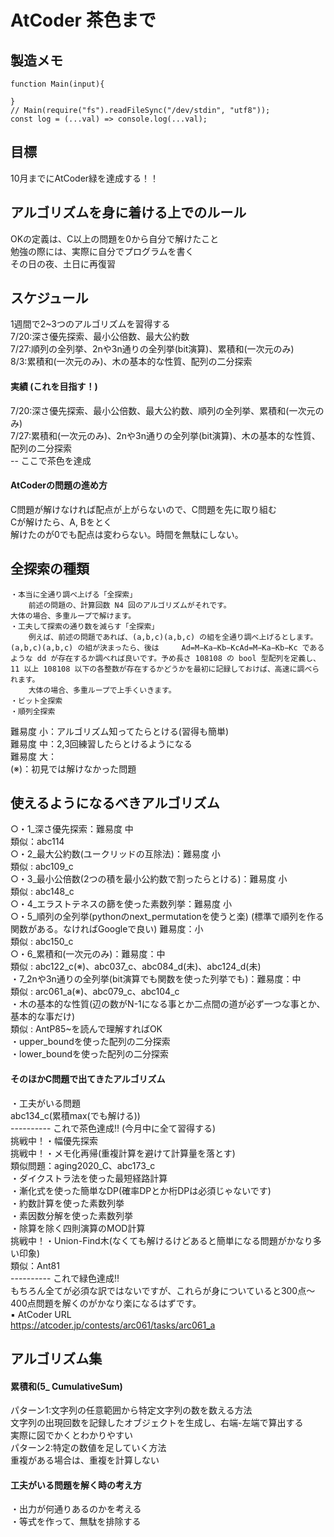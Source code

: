 # AtCoder 茶色まで
## 製造メモ
```
function Main(input){
	
}
// Main(require("fs").readFileSync("/dev/stdin", "utf8"));
const log = (...val) => console.log(...val);
```

## 目標
10月までにAtCoder緑を達成する！！  

## アルゴリズムを身に着ける上でのルール
OKの定義は、C以上の問題を0から自分で解けたこと  
勉強の際には、実際に自分でプログラムを書く  
その日の夜、土日に再復習  

## スケジュール
1週間で2~3つのアルゴリズムを習得する  
7/20:深さ優先探索、最小公倍数、最大公約数  
7/27:順列の全列挙、2nや3n通りの全列挙(bit演算)、累積和(一次元のみ)  
8/3:累積和(一次元のみ)、木の基本的な性質、配列の二分探索  
#### 実績 (これを目指す！)
7/20:深さ優先探索、最小公倍数、最大公約数、順列の全列挙、累積和(一次元のみ)  
7/27:累積和(一次元のみ)、2nや3n通りの全列挙(bit演算)、木の基本的な性質、配列の二分探索  
-- ここで茶色を達成  

#### AtCoderの問題の進め方
C問題が解けなければ配点が上がらないので、C問題を先に取り組む  
Cが解けたら、A, Bをとく  
解けたのが0でも配点は変わらない。時間を無駄にしない。

## 全探索の種類
	・本当に全通り調べ上げる「全探索」  
		前述の問題の、計算回数 N4 回のアルゴリズムがそれです。  
	大体の場合、多重ループで解けます。  
	・工夫して探索の通り数を減らす「全探索」  
		例えば、前述の問題であれば、(a,b,c)(a,b,c) の組を全通り調べ上げるとします。(a,b,c)(a,b,c) の組が決まったら、後は 	Ad=M−Ka−Kb−KcAd=M−Ka−Kb−Kc であるような dd が存在するか調べれば良いです。予め長さ 108108 の bool 型配列を定義し、11 以上 108108 以下の各整数が存在するかどうかを最初に記録しておけば、高速に調べられます。
		大体の場合、多重ループで上手くいきます。
	・ビット全探索  
	・順列全探索  

難易度 小：アルゴリズム知ってたらとける(習得も簡単)  
難易度 中：2,3回練習したらとけるようになる  
難易度 大：  
(※)：初見では解けなかった問題  

## 使えるようになるべきアルゴリズム
○・1_深さ優先探索：難易度 中  
	類似：abc114  
○・2_最大公約数(ユークリッドの互除法)：難易度 小  
	類似 : abc109_c  
○・3_最小公倍数(2つの積を最小公約数で割ったらとける)：難易度 小  
	類似 : abc148_c  
○・4_エラストテネスの篩を使った素数列挙：難易度 小  
○・5_順列の全列挙(pythonのnext_permutationを使うと楽) (標準で順列を作る関数がある。なければGoogleで良い) 難易度：小  
	類似 : abc150_c  
○・6_累積和(一次元のみ)：難易度：中    
	類似 : abc122_c(※)、abc037_c、abc084_d(未)、abc124_d(未)  
・7_2nや3n通りの全列挙(bit演算でも関数を使った列挙でも)：難易度：中  
	類似 : arc061_a(※)、abc079_c、abc104_c  
・木の基本的な性質(辺の数がN-1になる事とか二点間の道が必ず一つな事とか、基本的な事だけ)  
	類似 : AntP85~を読んで理解すればOK  
・upper_boundを使った配列の二分探索  
・lower_boundを使った配列の二分探索  
#### そのほかC問題で出てきたアルゴリズム  
・工夫がいる問題  
abc134_c(累積max(でも解ける))  
---------- これで茶色達成‼︎ (今月中に全て習得する)  
挑戦中！・幅優先探索  
挑戦中！・メモ化再帰(重複計算を避けて計算量を落とす)  
	類似問題：aging2020_C、abc173_c  
・ダイクストラ法を使った最短経路計算  
・漸化式を使った簡単なDP(確率DPとか桁DPは必須じゃないです)  
・約数計算を使った素数列挙  
・素因数分解を使った素数列挙  
・除算を除く四則演算のMOD計算  
挑戦中！・Union-Find木(なくても解けるけどあると簡単になる問題がかなり多い印象)  
	類似：Ant81  
---------- これで緑色達成‼︎  
もちろん全てが必須な訳ではないですが、これらが身についていると300点〜400点問題を解くのがかなり楽になるはずです。  
▪️ AtCoder URL  
https://atcoder.jp/contests/arc061/tasks/arc061_a  

## アルゴリズム集
#### 累積和(5_ CumulativeSum)
パターン1:文字列の任意範囲から特定文字列の数を数える方法  
	文字列の出現回数を記録したオブジェクトを生成し、右端-左端で算出する  
	実際に図でかくとわかりやすい  
パターン2:特定の数値を足していく方法  
	重複がある場合は、重複を計算しない  

#### 工夫がいる問題を解く時の考え方
・出力が何通りあるのかを考える  
・等式を作って、無駄を排除する  